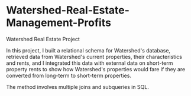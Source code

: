 # Watershed-Real-Estate-Management-Profits
Watershed Real Estate Project

In this project, I built a relational schema for Watershed's database, retrieved data from Watershed's current properties, their characteristics and rents, and I integrated this data with external data on short-term property rents to show how Watershed's properties would fare if they are converted from long-term to short-term properties. 

The method involves multiple joins and subqueries in SQL.



